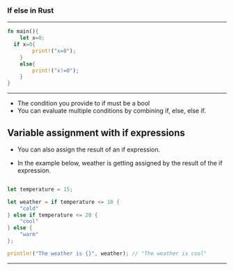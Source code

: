 ### If else in Rust

---

```rust
fn main(){
    let x=0;
  if x=0{
        print!("x=0");
    }
    else{
        print!("x!=0");
    }
}

```

---

- The condition you provide to if must be a bool
- You can evaluate multiple conditions by combining if, else, else if.

## Variable assignment with if expressions

- You can also assign the result of an if expression.

- In the example below, weather is getting assigned by the result of the if expression.

```rust

let temperature = 15;

let weather = if temperature <= 10 {
    "cold"
} else if temperature <= 20 {
    "cool"
} else {
    "warm"
};

println!("The weather is {}", weather); // "The weather is cool"
```

---
